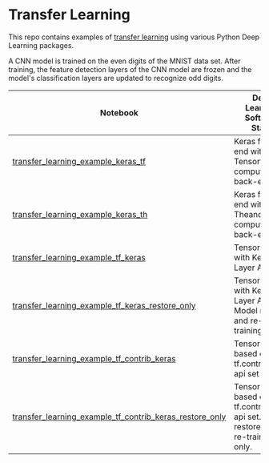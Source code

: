 # Transfer Learning

This repo contains examples of [transfer learning](http://sebastianruder.com/transfer-learning/) using various Python Deep Learning packages.  

A CNN model is trained on the even digits of the MNIST data set.  After training, the feature detection layers of the 
CNN model are frozen and the model's classification layers are updated to recognize odd digits.

|Notebook|Deep Learning Software Stack|
|--------|-----------|
|[transfer_learning_example_keras_tf](https://github.com/jimthompson5802/transfer_learning/blob/master/transfer_learning_example_keras_tf.ipynb)|Keras front-end with Tensorflow computational back-end|
|[transfer_learning_example_keras_th](https://github.com/jimthompson5802/transfer_learning/blob/master/transfer_learning_example_keras_th.ipynb)|Keras front-end with Theano computational back-end|
|[transfer_learning_example_tf_keras](https://github.com/jimthompson5802/transfer_learning/blob/master/transfer_learning_example_tf_keras.ipynb)| TensorFlow with Keras Layer API|
|[transfer_learning_example_tf_keras_restore_only](https://github.com/jimthompson5802/transfer_learning/blob/master/transfer_learning_example_tf_keras_restore_only.ipynb)|TensorFlow with Keras Layer API. Model restore and re-training only.|
|[transfer_learning_example_tf_contrib_keras](https://github.com/jimthompson5802/transfer_learning/blob/master/transfer_learning_example_tf_contrib_keras.ipynb)| TensorFlow based on tf.contrib.keras api set|
|[transfer_learning_example_tf_contrib_keras_restore_only](https://github.com/jimthompson5802/transfer_learning/blob/master/transfer_learning_example_tf_contrib_keras_restore_only.ipynb)|TensorFlow based on tf.contrib.keras api set. Model restore and re-training only.|
